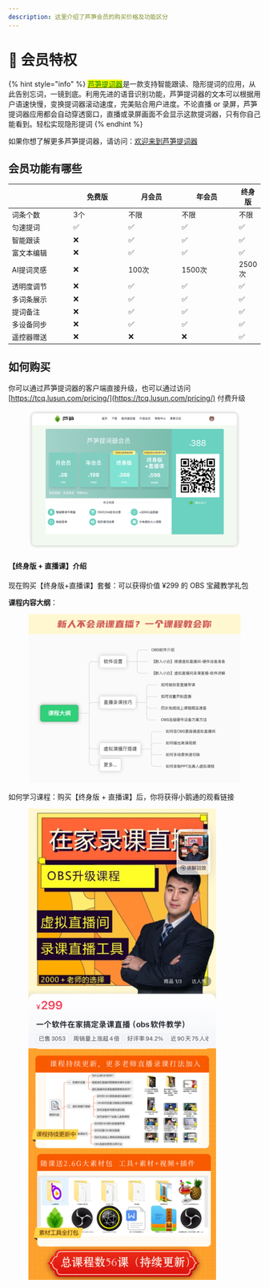 ```yaml
---
description: 这里介绍了芦笋会员的购买价格及功能区分
---
```


# 🌟 会员特权

{% hint style="info" %}
[<mark style="color:green;">芦笋提词器</mark>](https://tcq.lusun.com/)是一款支持智能跟读、隐形提词的应用，从此告别忘词，一镜到底。利用先进的语音识别功能，芦笋提词器的文本可以根据用户语速快慢，变换提词器滚动速度，完美贴合用户进度。不论直播 or 录屏，芦笋提词器应用都会自动穿透窗口，直播或录屏画面不会显示这款提词器，只有你自己能看到。轻松实现隐形提词
{% endhint %}



如果你想了解更多芦笋提词器，请访问：[欢迎来到芦笋提词器](../)

## 会员功能有哪些

<table><thead><tr><th width="163"></th><th width="143">免费版</th><th width="130">月会员</th><th width="137">年会员</th><th>终身版</th></tr></thead><tbody><tr><td>词条个数</td><td>3个</td><td>不限</td><td>不限</td><td>不限</td></tr><tr><td>匀速提词</td><td>✅</td><td>✅</td><td>✅</td><td>✅</td></tr><tr><td>智能跟读</td><td>❌</td><td>✅</td><td>✅</td><td>✅</td></tr><tr><td>富文本编辑</td><td>❌</td><td>✅</td><td>✅</td><td>✅</td></tr><tr><td>AI提词灵感</td><td>❌</td><td>100次</td><td>1500次</td><td>2500次</td></tr><tr><td>透明度调节</td><td>❌</td><td>✅</td><td>✅</td><td>✅</td></tr><tr><td>多词条展示</td><td>❌</td><td>✅</td><td>✅</td><td>✅</td></tr><tr><td>提词备注</td><td>❌</td><td>✅</td><td>✅</td><td>✅</td></tr><tr><td>多设备同步</td><td>❌</td><td>✅</td><td>✅</td><td>✅</td></tr><tr><td>遥控器赠送</td><td>❌</td><td>❌</td><td>❌</td><td>✅</td></tr></tbody></table>



## 如何购买

你可以通过芦笋提词器的客户端直接升级，也可以通过访问 [https://tcq.lusun.com/pricing/](https://tcq.lusun.com/pricing/) 付费升级

<figure><img src="../.gitbook/assets/pricing.png" alt=""><figcaption></figcaption></figure>

#### 【终身版 + 直播课】介绍

现在购买【终身版+直播课】套餐：可以获得价值 ¥299 的 OBS 宝藏教学礼包

**课程内容大纲**：

<figure><img src="../.gitbook/assets/xzwk5.png" alt=""><figcaption></figcaption></figure>

如何学习课程：购买【终身版 + 直播课】后，你将获得小鹅通的观看链接

<figure><img src="../.gitbook/assets/xzwk6.png" alt="" width="375"><figcaption></figcaption></figure>
